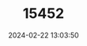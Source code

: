 ---
title: "15452"
category: "Leopardus jacobita"
draft: false
date: 2024-02-22 13:03:50
languages:
  English: ["Andean Mountain Cat", "Mountain Cat", "Andean Cat"]
  French: ["Chat des Andes"]
  Spanish; Castilian: ["Chinchay", "Gato Andino", "Gato Lince"]
  Quechua: ["Osjo"]
  Aymara: ["Titi"]
---